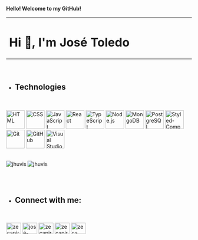 <strong>Hello! Welcome to my GitHub!</strong></h2>
<br>
<table>
  <tbody>
    <tr>
      <td align="left" width="60%">
        <h1 align="left">Hi 👋, I'm José Toledo</h1>
   </td></tr>
  </tbody>
</table>
<br>
<div dir="auto">
<ul dir="auto">
<li>
<h2><strong>Technologies</strong></h2>
</li>
</ul>
<br>

<br>
<div dir="auto">
   <a target="_blank" rel="noopener noreferrer nofollow" href="https://user-images.githubusercontent.com/25181517/192158954-f88b5814-d510-4564-b285-dff7d6400dad.png"><img height="50" src="https://user-images.githubusercontent.com/25181517/192158954-f88b5814-d510-4564-b285-dff7d6400dad.png" alt="HTML" title="HTML" style="max-width: 100%;"></a>
 <a target="_blank" rel="noopener noreferrer nofollow" href="https://user-images.githubusercontent.com/25181517/183898674-75a4a1b1-f960-4ea9-abcb-637170a00a75.png"><img height="50" src="https://user-images.githubusercontent.com/25181517/183898674-75a4a1b1-f960-4ea9-abcb-637170a00a75.png" alt="CSS" title="CSS" style="max-width: 100%;"></a>
   <a target="_blank" rel="noopener noreferrer nofollow" href="https://user-images.githubusercontent.com/25181517/117447155-6a868a00-af3d-11eb-9cfe-245df15c9f3f.png"><img height="50" src="https://user-images.githubusercontent.com/25181517/117447155-6a868a00-af3d-11eb-9cfe-245df15c9f3f.png" alt="JavaScript" title="JavaScript" style="max-width: 100%;"></a>
 <a target="_blank" rel="noopener noreferrer nofollow" href="https://user-images.githubusercontent.com/25181517/183897015-94a058a6-b86e-4e42-a37f-bf92061753e5.png"><img height="50" src="https://user-images.githubusercontent.com/25181517/183897015-94a058a6-b86e-4e42-a37f-bf92061753e5.png" alt="React" title="React" style="max-width: 100%;"></a>
  <a target="_blank" rel="noopener noreferrer nofollow" href="https://camo.githubusercontent.com/0bfd31221b8c5f6c81b708287c092acc0ad2bdca1d2399add64c073708681384/68747470733a2f2f7374617469632d30302e69636f6e6475636b2e636f6d2f6173736574732e30302f747970657363726970742d69636f6e2d69636f6e2d353132783531322d79683079753374612e706e67"><img height="50" src="https://camo.githubusercontent.com/0bfd31221b8c5f6c81b708287c092acc0ad2bdca1d2399add64c073708681384/68747470733a2f2f7374617469632d30302e69636f6e6475636b2e636f6d2f6173736574732e30302f747970657363726970742d69636f6e2d69636f6e2d353132783531322d79683079753374612e706e67" alt="TypeScript" title="TypeScript" data-canonical-src="https://static-00.iconduck.com/assets.00/typescript-icon-icon-512x512-yh0yu3ta.png" style="max-width: 100%;"></a>
  <a target="_blank" rel="noopener noreferrer nofollow" href="https://camo.githubusercontent.com/c128a632c96ba308e5ede4c2f0ec513856f663c6794c27e1624beb8a88aa7309/68747470733a2f2f63646e2d69636f6e732d706e672e666c617469636f6e2e636f6d2f3531322f3931392f3931393832352e706e67"><img height="50" src="https://camo.githubusercontent.com/c128a632c96ba308e5ede4c2f0ec513856f663c6794c27e1624beb8a88aa7309/68747470733a2f2f63646e2d69636f6e732d706e672e666c617469636f6e2e636f6d2f3531322f3931392f3931393832352e706e67" alt="Node.js" title="Node.js" data-canonical-src="https://cdn-icons-png.flaticon.com/512/919/919825.png" style="max-width: 100%;"></a>
    <a target="_blank" rel="noopener noreferrer nofollow" href="https://camo.githubusercontent.com/2bc673bc3ddc4a8c7112d08d38a2931a5d0090925c221809f54827b7987f925b/68747470733a2f2f696d672e69636f6e73382e636f6d2f636f6c6f722f3438302f6d6f6e676f64622e706e67"><img height="50" src="https://camo.githubusercontent.com/2bc673bc3ddc4a8c7112d08d38a2931a5d0090925c221809f54827b7987f925b/68747470733a2f2f696d672e69636f6e73382e636f6d2f636f6c6f722f3438302f6d6f6e676f64622e706e67" alt="MongoDB" title="MongoDB" data-canonical-src="https://img.icons8.com/color/480/mongodb.png" style="max-width: 100%;"></a> 
  <a target="_blank" rel="noopener noreferrer nofollow" href="https://camo.githubusercontent.com/2717985f26463c118a5e93fd5ab74cbafe4dd5c9e9a9ca4bf2af249baf4d92a7/68747470733a2f2f75706c6f61642e77696b696d656469612e6f72672f77696b6970656469612f636f6d6d6f6e732f7468756d622f322f32392f506f737467726573716c5f656c657068616e742e7376672f3132303070782d506f737467726573716c5f656c657068616e742e7376672e706e67"><img height="50" src="https://camo.githubusercontent.com/2717985f26463c118a5e93fd5ab74cbafe4dd5c9e9a9ca4bf2af249baf4d92a7/68747470733a2f2f75706c6f61642e77696b696d656469612e6f72672f77696b6970656469612f636f6d6d6f6e732f7468756d622f322f32392f506f737467726573716c5f656c657068616e742e7376672f3132303070782d506f737467726573716c5f656c657068616e742e7376672e706e67" alt="PostgreSQL" title="PostgreSQL" data-canonical-src="https://upload.wikimedia.org/wikipedia/commons/thumb/2/29/Postgresql_elephant.svg/1200px-Postgresql_elephant.svg.png" style="max-width: 100%;"></a> 
 <a target="_blank" rel="noopener noreferrer nofollow" href="https://raw.githubusercontent.com/styled-components/brand/master/styled-components.png"><img height="50" src="https://raw.githubusercontent.com/styled-components/brand/master/styled-components.png" alt="Styled-Components" title="Styled-Components" style="max-width: 100%;"></a>
 <a target="_blank" rel="noopener noreferrer nofollow" href="https://user-images.githubusercontent.com/25181517/192108372-f71d70ac-7ae6-4c0d-8395-51d8870c2ef0.png"><img height="50" src="https://user-images.githubusercontent.com/25181517/192108372-f71d70ac-7ae6-4c0d-8395-51d8870c2ef0.png" alt="Git" title="Git" style="max-width: 100%;"></a>
 <a target="_blank" rel="noopener noreferrer nofollow" href="https://user-images.githubusercontent.com/25181517/192108374-8da61ba1-99ec-41d7-80b8-fb2f7c0a4948.png"><img height="50" src="https://user-images.githubusercontent.com/25181517/192108374-8da61ba1-99ec-41d7-80b8-fb2f7c0a4948.png" alt="GitHub" title="GitHub" style="max-width: 100%;"></a>
 <a target="_blank" rel="noopener noreferrer nofollow" href="https://user-images.githubusercontent.com/25181517/192108891-d86b6220-e232-423a-bf5f-90903e6887c3.png"><img height="50" src="https://user-images.githubusercontent.com/25181517/192108891-d86b6220-e232-423a-bf5f-90903e6887c3.png" alt="Visual Studio Code" title="Visual Studio Code" style="max-width: 100%;"></a>
</div>
<br>
  
<p><img align="left" src="https://github-readme-stats.vercel.app/api/top-langs?username=jhuvis&show_icons=true&locale=en&layout=compact" alt="jhuvis" /></p>
<p><img align="center" src="https://github-readme-streak-stats.herokuapp.com/?user=jhuvis&" alt="jhuvis" /></p>
  
<p dir="auto"><br><br></p>
<ul dir="auto">
<li>
<h2><strong>Connect with me:</strong></h2>
</li>
</ul>
<br>
</div></div></article>
<p align="left">
<a href="https://twitter.com/zecapiranha" target="blank"><img align="center" src="https://raw.githubusercontent.com/rahuldkjain/github-profile-readme-generator/master/src/images/icons/Social/twitter.svg" alt="zecapiranha" height="30" width="40" /></a>
<a href="https://linkedin.com/in/josé-toledo-ab04b6231" target="blank"><img align="center" src="https://raw.githubusercontent.com/rahuldkjain/github-profile-readme-generator/master/src/images/icons/Social/linked-in-alt.svg" alt="josé-toledo-ab04b6231" height="30" width="40" /></a>
<a href="https://instagram.com/zecapiranha" target="blank"><img align="center" src="https://raw.githubusercontent.com/rahuldkjain/github-profile-readme-generator/master/src/images/icons/Social/instagram.svg" alt="zecapiranha" height="30" width="40" /></a>
<a href="https://www.youtube.com/c/zecapiranha" target="blank"><img align="center" src="https://raw.githubusercontent.com/rahuldkjain/github-profile-readme-generator/master/src/images/icons/Social/youtube.svg" alt="zecapiranha" height="30" width="40" /></a>
<a href="https://discord.gg/zeca piranha#1182" target="blank"><img align="center" src="https://raw.githubusercontent.com/rahuldkjain/github-profile-readme-generator/master/src/images/icons/Social/discord.svg" alt="zeca piranha#1182" height="30" width="40" /></a>
</p>
